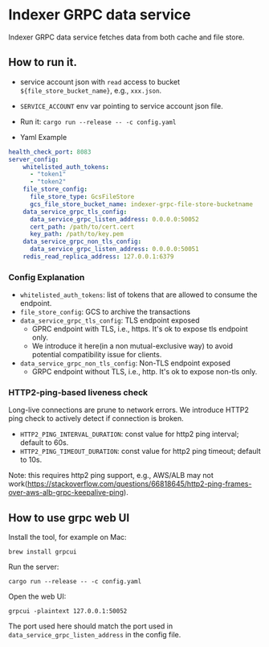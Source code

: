 # Indexer GRPC data service

Indexer GRPC data service fetches data from both cache and file store.

## How to run it.

* service account json with `read` access to bucket `${file_store_bucket_name}`, e.g., `xxx.json`.

* `SERVICE_ACCOUNT` env var pointing to service account json file.

* Run it:  `cargo run --release -- -c config.yaml`

* Yaml Example

```yaml
health_check_port: 8083
server_config:
    whitelisted_auth_tokens: 
      - "token1"
      - "token2"
    file_store_config:
      file_store_type: GcsFileStore
      gcs_file_store_bucket_name: indexer-grpc-file-store-bucketname
    data_service_grpc_tls_config:
      data_service_grpc_listen_address: 0.0.0.0:50052
      cert_path: /path/to/cert.cert
      key_path: /path/to/key.pem
    data_service_grpc_non_tls_config:
      data_service_grpc_listen_address: 0.0.0.0:50051
    redis_read_replica_address: 127.0.0.1:6379
```

### Config Explanation

* `whitelisted_auth_tokens`: list of tokens that are allowed to consume the endpoint.
* `file_store_config`: GCS to archive the transactions
* `data_service_grpc_tls_config`: TLS endpoint exposed
  * GPRC endpoint with TLS, i.e., https. It's ok to expose tls endpoint only.
  * We introduce it here(in a non mutual-exclusive way) to avoid potential compatibility issue for clients. 
* `data_service_grpc_non_tls_config`: Non-TLS endpoint exposed
  * GRPC endpoint without TLS, i.e., http. It's ok to expose non-tls only.

### HTTP2-ping-based liveness check

Long-live connections are prune to network errors. We introduce HTTP2 ping check to actively detect if 
connection is broken.

* `HTTP2_PING_INTERVAL_DURATION`: const value for http2 ping interval; default to 60s.
* `HTTP2_PING_TIMEOUT_DURATION`: const value for http2 ping timeout; default to 10s. 

Note: this requires http2 ping support, e.g., AWS/ALB may not work(https://stackoverflow.com/questions/66818645/http2-ping-frames-over-aws-alb-grpc-keepalive-ping).

## How to use grpc web UI
Install the tool, for example on Mac:
```
brew install grpcui
```

Run the server:
```
cargo run --release -- -c config.yaml
```

Open the web UI:
```
grpcui -plaintext 127.0.0.1:50052
```

The port used here should match the port used in `data_service_grpc_listen_address` in the config file.

